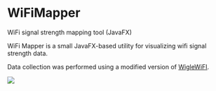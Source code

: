 # WiFiMapper
WiFi signal strength mapping tool (JavaFX)

WiFi Mapper is a small JavaFX-based utility for visualizing wifi signal strength data. 

Data collection was performed using a modified version of [WigleWiFI](https://github.com/wiglenet/wigle-wifi-wardriving). 

![](https://d2mxuefqeaa7sj.cloudfront.net/s_4645E43E6273408B49116C9F7ABF823095D3F27FA07844A72F00DD0BFE555C82_1527887413558_image.png)



